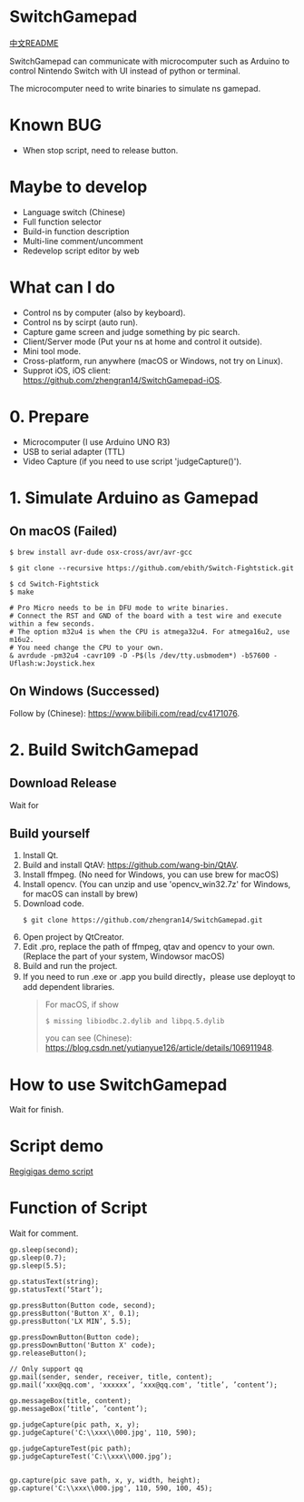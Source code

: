 # SwitchGamepad

[中文README](https://github.com/zhengran14/SwitchGamepad/blob/master/README_zh_cn.md)

SwitchGamepad can communicate with microcomputer such as Arduino to control Nintendo Switch with UI instead of python or terminal.

The microcomputer need to write binaries to simulate ns gamepad.

# Known BUG
- When stop script, need to release button.

# Maybe to develop
- Language switch (Chinese)
- Full function selector
- Build-in function description
- Multi-line comment/uncomment
- Redevelop script editor by web

# What can I do
- Control ns by computer (also by keyboard).
- Control ns by scirpt (auto run).
- Capture game screen and judge something by pic search.
- Client/Server mode (Put your ns at home and control it outside).
- Mini tool mode.
- Cross-platform, run anywhere (macOS or Windows, not try on Linux).
- Supprot iOS, iOS client: https://github.com/zhengran14/SwitchGamepad-iOS.

# 0. Prepare
- Microcomputer (I use Arduino UNO R3)
- USB to serial adapter (TTL)
- Video Capture (if you need to use script 'judgeCapture()').

# 1. Simulate Arduino as Gamepad
## On macOS (Failed)
```
$ brew install avr-dude osx-cross/avr/avr-gcc

$ git clone --recursive https://github.com/ebith/Switch-Fightstick.git

$ cd Switch-Fightstick
$ make

# Pro Micro needs to be in DFU mode to write binaries.
# Connect the RST and GND of the board with a test wire and execute within a few seconds.
# The option m32u4 is when the CPU is atmega32u4. For atmega16u2, use m16u2.
# You need change the CPU to your own.
& avrdude -pm32u4 -cavr109 -D -P$(ls /dev/tty.usbmodem*) -b57600 -Uflash:w:Joystick.hex
```

## On Windows (Successed)
Follow by (Chinese): https://www.bilibili.com/read/cv4171076.

# 2. Build SwitchGamepad
## Download Release
Wait for
## Build yourself
1. Install Qt.
2. Build and install QtAV: https://github.com/wang-bin/QtAV.
3. Install ffmpeg. (No need for Windows, you can use brew for macOS)
4. Install opencv. (You can unzip and use 'opencv_win32.7z' for Windows, for macOS can install by brew)
5. Download code.
   ```
   $ git clone https://github.com/zhengran14/SwitchGamepad.git
   ```
6. Open project by QtCreator.
7. Edit .pro, replace the path of ffmpeg, qtav and opencv to your own. (Replace the part of your system, Windowsor macOS)
8. Build and run the project.
9. If you need to run .exe or .app you build directly，please use deployqt to add dependent libraries.
    > For macOS, if show
    > ```
    > $ missing libiodbc.2.dylib and libpq.5.dylib
    > ```
    > you can see (Chinese): https://blog.csdn.net/yutianyue126/article/details/106911948.

# How to use SwitchGamepad
Wait for finish.

# Script demo
[Regigigas demo script](https://github.com/zhengran14/SwitchGamepad/blob/master/scripts%20demo/Regigigas%20demo%20script.js)

# Function of Script
Wait for comment.
```
gp.sleep(second);
gp.sleep(0.7);
gp.sleep(5.5);

gp.statusText(string);
gp.statusText(‘Start’);

gp.pressButton(Button code, second);
gp.pressButton('Button X', 0.1);
gp.pressButton('LX MIN’, 5.5);

gp.pressDownButton(Button code);
gp.pressDownButton('Button X' code);
gp.releaseButton();

// Only support qq
gp.mail(sender, sender, receiver, title, content);
gp.mail(‘xxx@qq.com', 'xxxxxx’, ‘xxx@qq.com', ‘title’, ’content’);

gp.messageBox(title, content);
gp.messageBox(‘title’, ’content’);

gp.judgeCapture(pic path, x, y);
gp.judgeCapture('C:\\xxx\\000.jpg', 110, 590);

gp.judgeCaptureTest(pic path);
gp.judgeCaptureTest('C:\\xxx\\000.jpg’);


gp.capture(pic save path, x, y, width, height);
gp.capture('C:\\xxx\\000.jpg', 110, 590, 100, 45);
```

